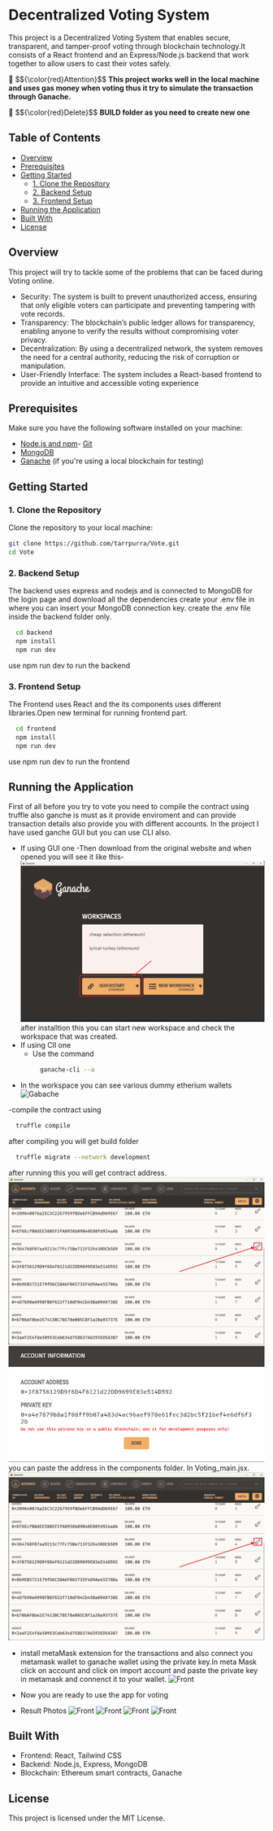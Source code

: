 # Decentralized Voting System
This project is a Decentralized Voting System that enables secure, transparent, and tamper-proof voting through blockchain technology.It consists of a React frontend and an Express/Node.js backend that work together to allow users to cast their votes safely.
<p>🚨 $${\color{red}Attention}$$ <b>This project  works well in the local machine and uses gas money when voting thus it try to simulate the transaction through Ganache.</b></p>
<p>🚨 $${\color{red}Delete}$$ <b> BUILD folder as you need to create new one </b> </p>

## Table of Contents

- [Overview](#overview)
- [Prerequisites](#prerequisites)
- [Getting Started](#getting-started)
  - [1. Clone the Repository](#1-clone-the-repository)
  - [2. Backend Setup](#2-backend-setup)
  - [3. Frontend Setup](#3-frontend-setup)
- [Running the Application](#running-the-application)
- [Built With](#built-with)
- [License](#license)

## Overview
This project will try to tackle some of the problems that can be faced during Voting online.
- Security: The system is built to prevent unauthorized access, ensuring that only eligible voters can participate and preventing tampering with vote records.
- Transparency: The blockchain’s public ledger allows for transparency, enabling anyone to verify the results without compromising voter privacy.
- Decentralization: By using a decentralized network, the system removes the need for a central authority, reducing the risk of corruption or manipulation.
- User-Friendly Interface: The system includes a React-based frontend to provide an intuitive and accessible voting experience

## Prerequisites

Make sure you have the following software installed on your machine:
- [Node.js and npm](https://nodejs.org/)- [Git](https://git-scm.com/)
- [MongoDB](https://www.mongodb.com/)
- [Ganache](https://trufflesuite.com/ganache/) (if you're using a local blockchain for testing)

## Getting Started

### 1. Clone the Repository

Clone the repository to your local machine:
```bash 
git clone https://github.com/tarrpurra/Vote.git
cd Vote
```

### 2. Backend Setup
<p>
The backend uses express and nodejs and is connected to MongoDB for the login page and download all the dependencies
create your .env file in where you can insert your MongoDB connection key. create the .env file inside the backend folder only.
</p>

```bash
  cd backend
  npm install
  npm run dev
```
use npm run dev to run the backend

### 3. Frontend Setup
The Frontend uses React and the its components uses different libraries.Open new terminal for running frontend part.
```bash
  cd frontend
  npm install
  npm run dev
```
use npm run dev to run the frontend


## Running the Application
First of all before you try to vote you need to compile the contract using truffle also ganche is must as it provide enviroment and can provide transaction details also provide you with different accounts. In the project I have used ganche GUI but you can use CLI also.
- If using GUI one
  -Then download from the original website and when opened you will see it like this-
  ![Ganache](https://github.com/tarrpurra/Vote/blob/main/images/gancahe-Gui.png "Ganache")
after installtion this you can start new workspace and check the workspace that was created.
- If using ClI one
   - Use the command
     ```bash
       ganache-cli --a
     ```
- In the workspace you can see various dummy etherium wallets
    ![Gabache](https://github.com/tarrpurra/Vote/blob/main/images/gancahe-Gui2.png"Ganache")

-compile the contract using 
```bash
  truffle compile
```
after compiling you will get build folder 
```bash
  truffle migrate --network development
```
after running this you will get contract address.
![GUI](https://github.com/tarrpurra/Vote/blob/main/images/gancahe-Gui3.png "GUI")
![GUI](https://github.com/tarrpurra/Vote/blob/main/images/Ganche.png "GUI")
you can paste the address in the components folder. In Voting_main.jsx.
     ![GUI](https://github.com/tarrpurra/Vote/blob/main/images/gancahe-Gui3.png "GUI")

  - install metaMask extension  for the transactions and also connect you metamask wallet to ganache wallet using the private key.In meta Mask click on account and click on import account and paste the private key in metamask and connenct it to your wallet. 
     ![Front](https://github.com/tarrpurra/Vote/blob/main/images/frontend.png"frontend")
    
- Now you are ready to use the app for voting
- Result Photos
    ![Front](https://github.com/tarrpurra/Vote/blob/main/images/frontend.png"frontend")
    ![Front](https://github.com/tarrpurra/Vote/blob/main/images/frontend.png"frontend")
    ![Front](https://github.com/tarrpurra/Vote/blob/main/images/frontend.png"frontend")
    ![Front](https://github.com/tarrpurra/Vote/blob/main/images/frontend.png"frontend")
  


## Built With

- Frontend: React, Tailwind CSS
- Backend: Node.js, Express, MongoDB
- Blockchain: Ethereum smart contracts, Ganache

## License

This project is licensed under the MIT License.
